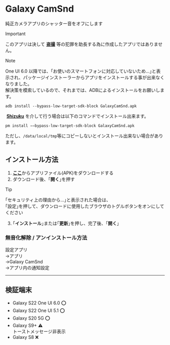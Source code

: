 # Galaxy CamSnd

純正カメラアプリのシャッター音をオフにします

> [!IMPORTANT]
> このアプリは決して [**盗撮**](https://atomfirm.com/keiji/279) 等の犯罪を助長する為に作成したアプリではありません。

> [!NOTE]
> One UI 6.0 以降では、｢お使いのスマートフォンに対応していないため...｣と表示され、パッケージインストーラーからアプリをインストールする事が出来なくなりました。  
> 解決策を模索しているので、それまでは、ADBによるインストールをお願いします。
> ```
> adb install --bypass-low-target-sdk-block GalaxyCamSnd.apk
> ```
> ︎
> [**Shizuku**](https://github.com/RikkaApps/Shizuku) を介して行う場合は以下のコマンドでインストール出来ます。
> ```
> pm install −−bypass-low-target-sdk-block GalaxyCamSnd.apk
> ```
> ただし、`/data/local/tmp`等にコピーしないとインストール出来ない場合があります。

## インストール方法

1. [**ここ**](https://github.com/s1204IT/GalaxyCamSnd/releases/latest/)からアプリファイル(APK)をダウンロードする
2. ダウンロード後、｢**開く**｣を押す
  > [!TIP]
  > ｢セキュリティ上の理由から...｣と表示された場合は、  
  > ｢設定｣を押して、ダウンロードに使用したブラウザのトグルボタンをオンにしてください
3. ｢**インストール**｣または｢**更新**｣を押し、完了後、｢**開く**｣

### 無音化解除 / アンインストール方法
設定アプリ  
→アプリ  
→Galaxy CamSnd  
→アプリ内の通知設定  

---

## 検証端末
- Galaxy S22 One UI 6.0 ⭕
- Galaxy S22 One UI 5.1 ⭕
- Galaxy S20 5G ⭕
- Galaxy S9+ :warning:  
  トーストメッセージ非表示
- Galaxy S8 :x:
